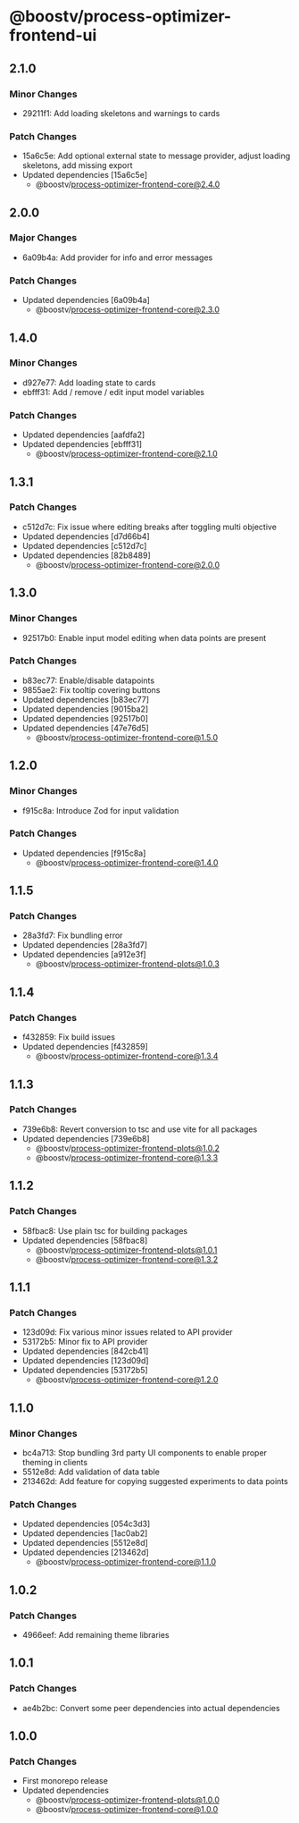 # @boostv/process-optimizer-frontend-ui

## 2.1.0

### Minor Changes

- 29211f1: Add loading skeletons and warnings to cards

### Patch Changes

- 15a6c5e: Add optional external state to message provider, adjust loading skeletons, add missing export
- Updated dependencies [15a6c5e]
  - @boostv/process-optimizer-frontend-core@2.4.0

## 2.0.0

### Major Changes

- 6a09b4a: Add provider for info and error messages

### Patch Changes

- Updated dependencies [6a09b4a]
  - @boostv/process-optimizer-frontend-core@2.3.0

## 1.4.0

### Minor Changes

- d927e77: Add loading state to cards
- ebfff31: Add / remove / edit input model variables

### Patch Changes

- Updated dependencies [aafdfa2]
- Updated dependencies [ebfff31]
  - @boostv/process-optimizer-frontend-core@2.1.0

## 1.3.1

### Patch Changes

- c512d7c: Fix issue where editing breaks after toggling multi objective
- Updated dependencies [d7d66b4]
- Updated dependencies [c512d7c]
- Updated dependencies [82b8489]
  - @boostv/process-optimizer-frontend-core@2.0.0

## 1.3.0

### Minor Changes

- 92517b0: Enable input model editing when data points are present

### Patch Changes

- b83ec77: Enable/disable datapoints
- 9855ae2: Fix tooltip covering buttons
- Updated dependencies [b83ec77]
- Updated dependencies [9015ba2]
- Updated dependencies [92517b0]
- Updated dependencies [47e76d5]
  - @boostv/process-optimizer-frontend-core@1.5.0

## 1.2.0

### Minor Changes

- f915c8a: Introduce Zod for input validation

### Patch Changes

- Updated dependencies [f915c8a]
  - @boostv/process-optimizer-frontend-core@1.4.0

## 1.1.5

### Patch Changes

- 28a3fd7: Fix bundling error
- Updated dependencies [28a3fd7]
- Updated dependencies [a912e3f]
  - @boostv/process-optimizer-frontend-plots@1.0.3

## 1.1.4

### Patch Changes

- f432859: Fix build issues
- Updated dependencies [f432859]
  - @boostv/process-optimizer-frontend-core@1.3.4

## 1.1.3

### Patch Changes

- 739e6b8: Revert conversion to tsc and use vite for all packages
- Updated dependencies [739e6b8]
  - @boostv/process-optimizer-frontend-plots@1.0.2
  - @boostv/process-optimizer-frontend-core@1.3.3

## 1.1.2

### Patch Changes

- 58fbac8: Use plain tsc for building packages
- Updated dependencies [58fbac8]
  - @boostv/process-optimizer-frontend-plots@1.0.1
  - @boostv/process-optimizer-frontend-core@1.3.2

## 1.1.1

### Patch Changes

- 123d09d: Fix various minor issues related to API provider
- 53172b5: Minor fix to API provider
- Updated dependencies [842cb41]
- Updated dependencies [123d09d]
- Updated dependencies [53172b5]
  - @boostv/process-optimizer-frontend-core@1.2.0

## 1.1.0

### Minor Changes

- bc4a713: Stop bundling 3rd party UI components to enable proper theming in clients
- 5512e8d: Add validation of data table
- 213462d: Add feature for copying suggested experiments to data points

### Patch Changes

- Updated dependencies [054c3d3]
- Updated dependencies [1ac0ab2]
- Updated dependencies [5512e8d]
- Updated dependencies [213462d]
  - @boostv/process-optimizer-frontend-core@1.1.0

## 1.0.2

### Patch Changes

- 4966eef: Add remaining theme libraries

## 1.0.1

### Patch Changes

- ae4b2bc: Convert some peer dependencies into actual dependencies

## 1.0.0

### Patch Changes

- First monorepo release
- Updated dependencies
  - @boostv/process-optimizer-frontend-plots@1.0.0
  - @boostv/process-optimizer-frontend-core@1.0.0
